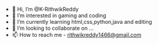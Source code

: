 - 👋 Hi, I’m @K-RithwikReddy
- 👀 I’m interested in gaming and coding
- 🌱 I’m currently learning html,css,python,java and editing
- 💞️ I’m looking to collaborate on ...
- 📫 How to reach me - rithwikreddy1466@gmail.com

<!---
K-RithwikReddy/K-RithwikReddy is a ✨ special ✨ repository because its `README.md` (this file) appears on your GitHub profile.
You can click the Preview link to take a look at your changes.
--->
